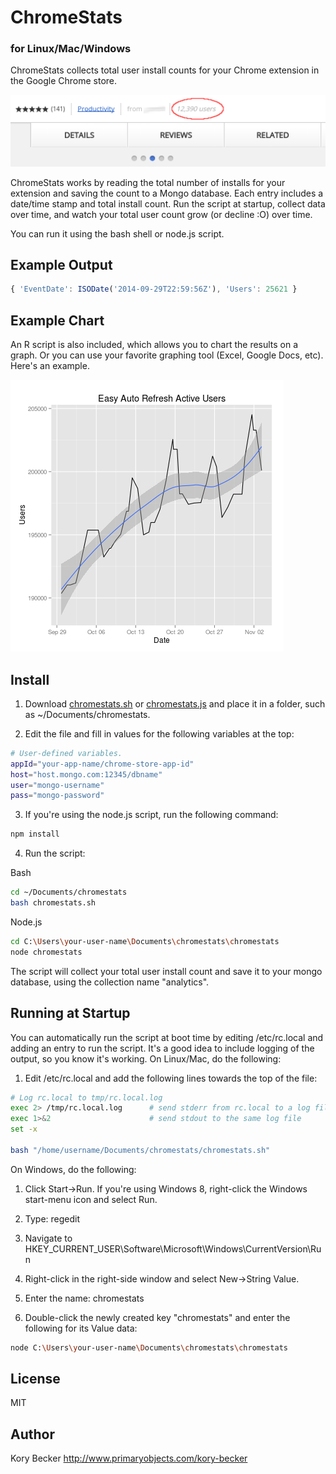 ChromeStats
=========
### for Linux/Mac/Windows

ChromeStats collects total user install counts for your Chrome extension in the Google Chrome store.

![Screenshot 1](https://raw.githubusercontent.com/primaryobjects/chromestats/master/images/chromestats-1.png)

ChromeStats works by reading the total number of installs for your extension and saving the count to a Mongo database. Each entry includes a date/time stamp and total install count. Run the script at startup, collect data over time, and watch your total user count grow (or decline :O) over time.

You can run it using the bash shell or node.js script.

Example Output
---

```javascript
{ 'EventDate': ISODate('2014-09-29T22:59:56Z'), 'Users': 25621 }
```

Example Chart
---

An R script is also included, which allows you to chart the results on a graph. Or you can use your favorite graphing tool (Excel, Google Docs, etc). Here's an example.

![Screenshot 2](https://raw.githubusercontent.com/primaryobjects/chromestats/master/images/analytics.png)

Install
---

1. Download [chromestats.sh](https://raw.githubusercontent.com/primaryobjects/chromestats/master/chromestats.sh) or [chromestats.js](https://raw.githubusercontent.com/primaryobjects/chromestats/master/chromestats.js) and place it in a folder, such as ~/Documents/chromestats.

2. Edit the file and fill in values for the following variables at the top:

 ```sh
 # User-defined variables.
 appId="your-app-name/chrome-store-app-id"
 host="host.mongo.com:12345/dbname"
 user="mongo-username"
 pass="mongo-password"
 ```

3. If you're using the node.js script, run the following command:
 ```sh
 npm install
 ```

4. Run the script:

 Bash
 ```sh
 cd ~/Documents/chromestats
 bash chromestats.sh
 ```

 Node.js
 ```sh
 cd C:\Users\your-user-name\Documents\chromestats\chromestats
 node chromestats
 ```

The script will collect your total user install count and save it to your mongo database, using the collection name "analytics".

Running at Startup
---

You can automatically run the script at boot time by editing /etc/rc.local and adding an entry to run the script. It's a good idea to include logging of the output, so you know it's working. On Linux/Mac, do the following:

1. Edit /etc/rc.local and add the following lines towards the top of the file:
 ```sh
 # Log rc.local to tmp/rc.local.log
 exec 2> /tmp/rc.local.log      # send stderr from rc.local to a log file
 exec 1>&2                      # send stdout to the same log file
 set -x
 
 bash "/home/username/Documents/chromestats/chromestats.sh"
 ```

On Windows, do the following:

1. Click Start->Run. If you're using Windows 8, right-click the Windows start-menu icon and select Run.

2. Type: regedit

3. Navigate to HKEY_CURRENT_USER\Software\Microsoft\Windows\CurrentVersion\Run

4. Right-click in the right-side window and select New->String Value.

5. Enter the name: chromestats

6. Double-click the newly created key "chromestats" and enter the following for its Value data:
 ```sh
 node C:\Users\your-user-name\Documents\chromestats\chromestats
 ```

License
----

MIT

Author
----
Kory Becker
http://www.primaryobjects.com/kory-becker
